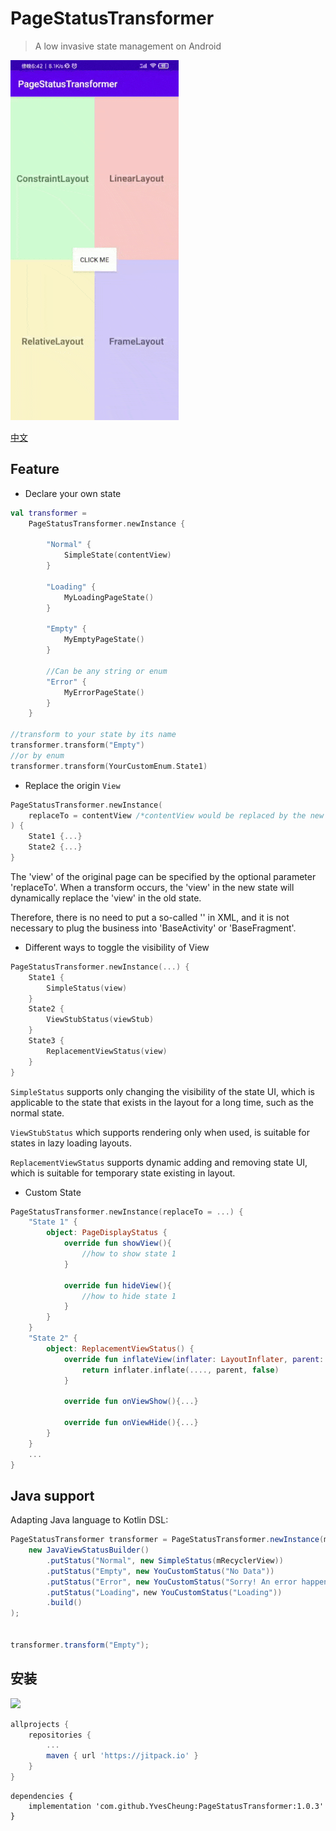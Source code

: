 # PageStatusTransformer

> A low invasive state management on Android

![Preview](https://github.com/YvesCheung/PageStatusTransformer/blob/master/art/PageStatusTransformer.gif?raw=true)

[中文](https://github.com/YvesCheung/PageStatusTransformer/blob/master/README_CN.md)

## Feature

- Declare your own state

```kotlin
val transformer =
    PageStatusTransformer.newInstance {

        "Normal" { 
            SimpleState(contentView)
        }

        "Loading" {
            MyLoadingPageState()
        }

        "Empty" {
            MyEmptyPageState()
        }

        //Can be any string or enum
        "Error" {
            MyErrorPageState()
        }
    }
    
//transform to your state by its name
transformer.transform("Empty")
//or by enum
transformer.transform(YourCustomEnum.State1)
```

- Replace the origin `View`
```kotlin
PageStatusTransformer.newInstance(
    replaceTo = contentView /*contentView would be replaced by the new ui which has the same size and parent */
) { 
    State1 {...}
    State2 {...}
}
```
The 'view' of the original page can be specified by the optional parameter 'replaceTo'. 
When a transform occurs, the 'view' in the new state will dynamically replace the 'view' in the old state.

Therefore, there is no need to put a so-called '<StatusLayout />' in XML, and it is not necessary to 
plug the business into 'BaseActivity' or 'BaseFragment'.

- Different ways to toggle the visibility of View
```kotlin
PageStatusTransformer.newInstance(...) { 
    State1 {
        SimpleStatus(view) 
    }
    State2 {
        ViewStubStatus(viewStub)
    }
    State3 {
        ReplacementViewStatus(view)
    }
}
```

`SimpleStatus` supports only changing the visibility of the state UI, which is applicable to the state 
that exists in the layout for a long time, such as the normal state.

`ViewStubStatus` which supports rendering only when used, is suitable for states in lazy loading layouts.

`ReplacementViewStatus` supports dynamic adding and removing state UI, which is suitable for temporary 
state existing in layout.

- Custom State
```kotlin
PageStatusTransformer.newInstance(replaceTo = ...) { 
    "State 1" {
        object: PageDisplayStatus {
            override fun showView(){
                //how to show state 1
            }
            
            override fun hideView(){
                //how to hide state 1
            }
        }
    }
    "State 2" {
        object: ReplacementViewStatus() {
            override fun inflateView(inflater: LayoutInflater, parent: ViewGroup): View {
                return inflater.inflate(...., parent, false)
            }
        
            override fun onViewShow(){...}

            override fun onViewHide(){...}
        }
    }
    ...
}
```

## Java support
Adapting Java language to Kotlin DSL:
```Java
PageStatusTransformer transformer = PageStatusTransformer.newInstance(mRecyclerView, 
    new JavaViewStatusBuilder()
        .putStatus("Normal", new SimpleStatus(mRecyclerView))
        .putStatus("Empty", new YouCustomStatus("No Data"))
        .putStatus("Error", new YouCustomStatus("Sorry! An error happen"))
        .putStatus("Loading"，new YouCustomStatus("Loading"))
        .build()
);


transformer.transform("Empty");
```

## 安装
[![](https://jitpack.io/v/YvesCheung/PageStatusTransformer.svg)](https://jitpack.io/#YvesCheung/PageStatusTransformer)
```groovy
allprojects {
    repositories {
        ...
        maven { url 'https://jitpack.io' }
    }
}
```
```
dependencies {
    implementation 'com.github.YvesCheung:PageStatusTransformer:1.0.3'
}
```
